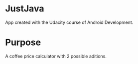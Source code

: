 # JustJava
App created with the Udacity course of Android Development. 

# Purpose
A coffee price calculator with 2 possible aditions.
